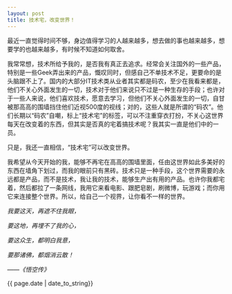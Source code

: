 ```yaml
---
layout: post
title: 技术宅，改变世界！
---
```


最近一直觉得时间不够，身边值得学习的人越来越多，想去做的事也越来越多，想要学的也越来越多，有时候不知道如何取舍。


我常常想，技术所给予我的，是否我有真正去追求。经常会关注国外的一些产品，特别是一些Geek弄出来的产品，慨叹同时，但感自己不单技术不足，更要命的是头脑跟不上了。国内的大部分IT技术类从业者其实都是码农，至少在我看来都是，他们不关心外面发生的一切，技术对于他们来说只不过是一种生存的手段；也许对于一些人来说，他们喜欢技术，愿意去学习，但他们不关心外面发生的一切，自甘被那高高的围墙挡住他们近视500度的视线；对的，这些人就是所谓的“码农”。他们长期以“码农”自嘲，标上“技术宅”的标签，可以不注重穿衣打扮，不关心这世界每天在改变着的东西，但其实是否真的宅着搞技术呢？我其实一直是他们中的一员。


只是，我还一直相信，“技术宅”可以改变世界。




我希望从今天开始的我，能够不再宅在高高的围墙里面，任由这世界如此多美好的东西在墙角下划过，而我的眼前只有黑砖。技术只是一种手段，这个世界需要的永远都是产品，而不是技术，我让我的技术，能够生产出有用的产品。也许你我都宅着，然后都拉了一条网线，我用它来看电影、跟肥皂剧，刷微博，玩游戏；而你用它来连接整个世界。所以，给自己一个视界，让你看不一样的世界。



<em>我要这天，再遮不住我眼，

要这地，再埋不了我的心，

要这众生，都明白我意，

要那诸佛，都烟消云散！

——《悟空传》</em>



{{ page.date | date_to_string}}
